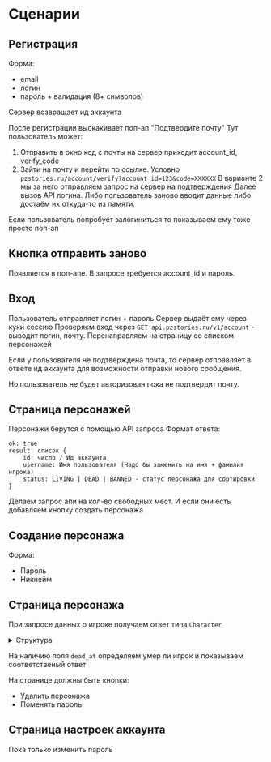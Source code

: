 # Сценарии
## Регистрация
Форма:
- email
- логин
- пароль + валидация (8+ символов)

Сервер возвращает ид аккаунта

После регистрации выскакивает поп-ап "Подтвердите почту"
Тут пользователь может:
1. Отправить в окно код с почты на сервер приходит account_id, verify_code
2. Зайти на почту и перейти по ссылке. Условно `pzstories.ru/account/verify?account_id=123&code=XXXXXX`
В варианте 2 мы за него отправляем запрос на сервер на подтверждения
Далее вызов API логина. Либо пользователь заново вводит данные либо достаём их откуда-то из памяти.

Если пользователь попробует залогиниться то показываем ему тоже просто поп-ап

## Кнопка отправить заново
Появляется в поп-апе. В запросе требуется account_id и пароль.

## Вход 
Пользователь отправляет логин + пароль
Сервер выдаёт ему через куки сессию 
Проверяем вход через `GET api.pzstories.ru/v1/account` - выводит логин, почту.
Перенаправляем на страницу со списком персонажей

Если у пользователя не подтверждена почта, то сервер отправляет в ответе ид аккаунта для возможности отправки нового сообщения.

Но пользователь не будет авторизован пока не подтвердит почту.

## Страница персонажей
Персонажи берутся с помощью API запроса
Формат ответа:
```
ok: true
result: список {
	id: число / Ид аккаунта
	username: Имя пользователя (Надо бы заменить на имя + фамилия игрока)
	status: LIVING | DEAD | BANNED - статус персонажа для сортировки
}
```

Делаем запрос апи на кол-во свободных мест.
И если они есть добавляем кнопку создать персонажа

## Создание персонажа
Форма:
- Пароль
- Никнейм

## Страница персонажа
При запросе данных о игроке получаем ответ типа `Character`
<details>
<summary>Структура</summary>

```python
# @dataclass - игнорируй, ничего не значит
# класс - описание структуры
# поле: тип
# str - строка, int - число, float - дробь, None - ничего (null)
# datetime - время (будет в виде строки на самом деле)
# list[str] - массив строк
# Тип | Тип2 - Один из типо (Или)


@dataclass  
class Character:  
    id: int  
    username: str  
    account_id: int  
	# Здесь будет тип GameCharacterInfo или DeadCharacterInfo
    game_info: BaseCharacterInfo | None

class BaseCharacterInfo(ABC):  
    full_name: str  
    display_name: str  # Возвможно уйдет в будуем
    access_level: AccessLevel  
    last_connection: datetime | None  
  
  
@dataclass(frozen=True)  
class GameCharacterInfo(BaseCharacterInfo):  
	"""Информация о живом персонаже"""
	
    full_name: str  
    display_name: str  
    access_level: AccessLevel  
    last_connection: datetime | None  
    traits: list[str]  
    stats: CharacterStats  
    faction: Faction | None  
  
  
@dataclass  
class DeadCharacterInfo(BaseCharacterInfo):  
	"""Информация о мертвом персонаже"""
    full_name: str  
    display_name: str  
    access_level: AccessLevel  
    last_connection: datetime | None  
    dead_at: datetime
     
  
@dataclass(frozen=True)  
class CharacterStats:  
	"""Статистика персонажа"""
    weight: float  
    health: float  
    zombie_kills: int  
    players_kills: int  
    hours_survived: int  
    perks: list[Perk]  
  
  

@dataclass(frozen=True)  
class Faction:  
	"""
	Фракция
	"""
    name: str  
    owner: str  
    tag: str  



class AccessLevel(StrEnum):  
	"""
	Это просто перечисление уровней доступа чтобы было удобнее
	"""
	PLAYER = "player"  
    OVERSEER = "overseer"  
    OBSERVER = "observer"  
    MODERATOR = "moderator"  
    ADMIN = "admin"  
  
  
@dataclass(frozen=True)  
class Perk:  
    name: str  
    level: int  
```
</details>

На наличию поля `dead_at` определяем умер ли игрок и показываем соответственый ответ

На странице должны быть кнопки:
- Удалить персонажа
- Поменять пароль

## Страница настроек аккаунта
Пока только изменить пароль
